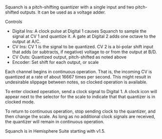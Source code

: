 Squanch is a pitch-shifting quantizer with a single input and two pitch-shifted outputs. It can be used as a voltage adder.

Controls
* Digital Ins: A clock pulse at Digital 1 causes Squanch to sample the signal at CV 1 and quantize it. A gate at Digital 2 adds one octave to the output at A/C.
* CV Ins: CV 1 is the signal to be quantized. CV 2 is a bi-polar shift input that adds (or subtracts, if negative) voltage to or from the output at B/D.
* CV Outs: Quantized output, pitch-shifted as noted above
* Encoder: Set shift for each output, or scale

Each channel begins in continuous operation. That is, the incoming CV is quantized at a rate of about 16667 times per second. This might result in undesirable slippage between notes, so clocked operation is available.

To enter clocked operation, send a clock signal to Digital 1. A clock icon will appear next to the selector for the scale to indicate that that quantizer is in clocked mode.

To return to continuous operation, stop sending clock to the quantizer, and then change the scale. As long as no additional clock signals are received, the quantizer will remain in continuous operation.

Squanch is in Hemisphere Suite starting with v1.5.